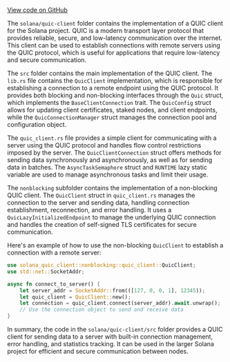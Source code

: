 
[View code on GitHub](https://github.com/solana-labs/solana/tree/master/na/quic-client)

The `solana/quic-client` folder contains the implementation of a QUIC client for the Solana project. QUIC is a modern transport layer protocol that provides reliable, secure, and low-latency communication over the internet. This client can be used to establish connections with remote servers using the QUIC protocol, which is useful for applications that require low-latency and secure communication.

The `src` folder contains the main implementation of the QUIC client. The `lib.rs` file contains the `QuicClient` implementation, which is responsible for establishing a connection to a remote endpoint using the QUIC protocol. It provides both blocking and non-blocking interfaces through the `Quic` struct, which implements the `BaseClientConnection` trait. The `QuicConfig` struct allows for updating client certificates, staked nodes, and client endpoints, while the `QuicConnectionManager` struct manages the connection pool and configuration object.

The `quic_client.rs` file provides a simple client for communicating with a server using the QUIC protocol and handles flow control restrictions imposed by the server. The `QuicClientConnection` struct offers methods for sending data synchronously and asynchronously, as well as for sending data in batches. The `AsyncTaskSemaphore` struct and `RUNTIME` lazy static variable are used to manage asynchronous tasks and limit their usage.

The `nonblocking` subfolder contains the implementation of a non-blocking QUIC client. The `QuicClient` struct in `quic_client.rs` manages the connection to the server and sending data, handling connection establishment, reconnection, and error handling. It uses a `QuicLazyInitializedEndpoint` to manage the underlying QUIC connection and handles the creation of self-signed TLS certificates for secure communication.

Here's an example of how to use the non-blocking `QuicClient` to establish a connection with a remote server:

```rust
use solana_quic_client::nonblocking::quic_client::QuicClient;
use std::net::SocketAddr;

async fn connect_to_server() {
    let server_addr = SocketAddr::from(([127, 0, 0, 1], 12345));
    let quic_client = QuicClient::new();
    let connection = quic_client.connect(server_addr).await.unwrap();
    // Use the connection object to send and receive data
}
```

In summary, the code in the `solana/quic-client/src` folder provides a QUIC client for sending data to a server with built-in connection management, error handling, and statistics tracking. It can be used in the larger Solana project for efficient and secure communication between nodes.